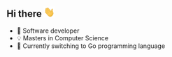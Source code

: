 <h2>Hi there <img src="https://raw.githubusercontent.com/ABSphreak/ABSphreak/master/gifs/Hi.gif" width="25px"></h2>

- :pushpin: Software developer
- :bulb: Masters in Computer Science
- :seedling: Currently switching to Go programming language
